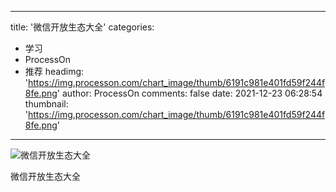 
---
title: '微信开放生态大全'
categories: 
 - 学习
 - ProcessOn
 - 推荐
headimg: 'https://img.processon.com/chart_image/thumb/6191c981e401fd59f244f8fe.png'
author: ProcessOn
comments: false
date: 2021-12-23 06:28:54
thumbnail: 'https://img.processon.com/chart_image/thumb/6191c981e401fd59f244f8fe.png'
---

<div>   
<img class="thumb" alt="微信开放生态大全" src="https://img.processon.com/chart_image/thumb/6191c981e401fd59f244f8fe.png" referrerpolicy="no-referrer">
<p>微信开放生态大全</p>  
</div>
            